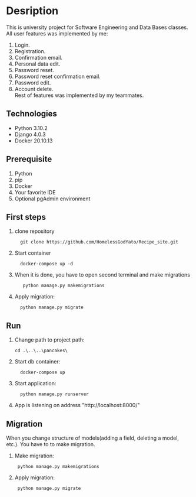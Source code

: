 
# Desription

This is university project for Software Engineering and Data Bases classes.  
All user features was implemented by me:
1. Login.
2. Registration.
3. Confirmation email.
4. Personal data edit.
5. Password reset.
6. Password reset confirmation email.
7. Password edit.
8. Account delete.  
Rest of features was implemented by my teammates.

## Technologies
* Python 3.10.2
* Django 4.0.3
* Docker 20.10.13 

## Prerequisite

1. Python
2. pip
3. Docker
4. Your favorite IDE
5. Optional pgAdmin environment

## First steps

1. clone repository

         git clone https://github.com/HomelessGodYato/Recipe_site.git

2. Start container

         docker-compose up -d

3. When it is done, you have to open second terminal and make migrations

          python manage.py makemigrations

4.  Apply migration:

          python manage.py migrate

## Run

1. Change path to project path:
      
       cd .\..\..\pancakes\

2. Start db container:
   
         docker-compose up 
3. Start application:

         python manage.py runserver

4. App is listening on address "http://localhost:8000/"

## Migration
When you change structure of models(adding a field, deleting a model, etc.). You have to to make migration.

1. Make migration:

        python manage.py makemigrations

2. Apply migration:

        python manage.py migrate

